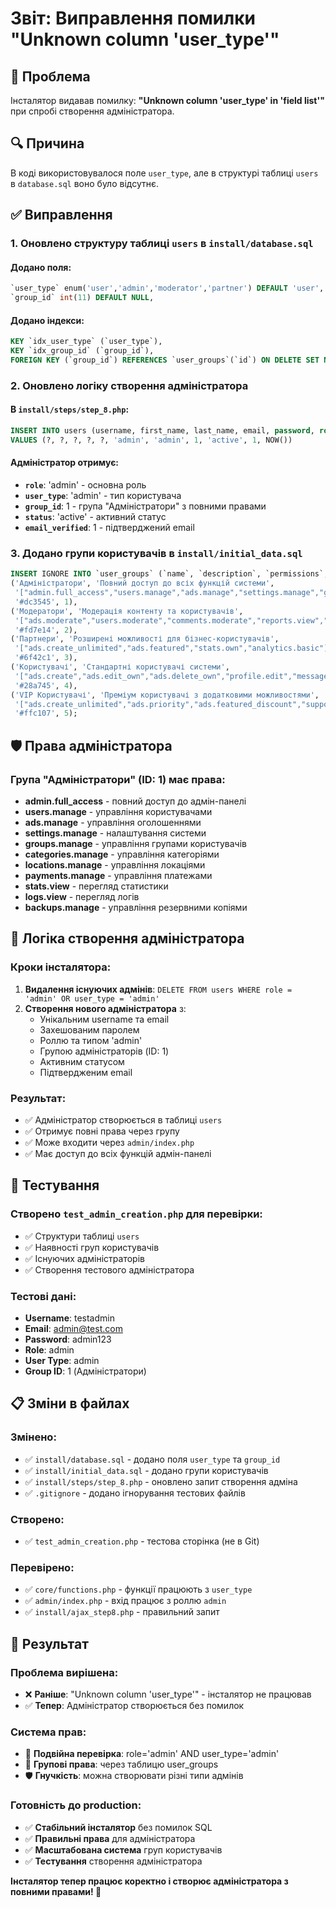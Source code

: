 # Звіт: Виправлення помилки "Unknown column 'user_type'"

## 🚨 Проблема
Інсталятор видавав помилку: **"Unknown column 'user_type' in 'field list'"** при спробі створення адміністратора.

## 🔍 Причина
В коді використовувалося поле `user_type`, але в структурі таблиці `users` в `database.sql` воно було відсутнє.

## ✅ Виправлення

### 1. Оновлено структуру таблиці `users` в `install/database.sql`

#### Додано поля:
```sql
`user_type` enum('user','admin','moderator','partner') DEFAULT 'user',
`group_id` int(11) DEFAULT NULL,
```

#### Додано індекси:
```sql
KEY `idx_user_type` (`user_type`),
KEY `idx_group_id` (`group_id`),
FOREIGN KEY (`group_id`) REFERENCES `user_groups`(`id`) ON DELETE SET NULL
```

### 2. Оновлено логіку створення адміністратора

#### В `install/steps/step_8.php`:
```sql
INSERT INTO users (username, first_name, last_name, email, password, role, user_type, group_id, status, email_verified, created_at) 
VALUES (?, ?, ?, ?, ?, 'admin', 'admin', 1, 'active', 1, NOW())
```

#### Адміністратор отримує:
- **`role`**: 'admin' - основна роль
- **`user_type`**: 'admin' - тип користувача  
- **`group_id`**: 1 - група "Адміністратори" з повними правами
- **`status`**: 'active' - активний статус
- **`email_verified`**: 1 - підтверджений email

### 3. Додано групи користувачів в `install/initial_data.sql`

```sql
INSERT IGNORE INTO `user_groups` (`name`, `description`, `permissions`, `color`, `sort_order`) VALUES
('Адміністратори', 'Повний доступ до всіх функцій системи', 
 '["admin.full_access","users.manage","ads.manage","settings.manage","groups.manage","categories.manage","locations.manage","payments.manage","stats.view","logs.view","backups.manage"]', 
 '#dc3545', 1),
('Модератори', 'Модерація контенту та користувачів', 
 '["ads.moderate","users.moderate","comments.moderate","reports.view","stats.view"]', 
 '#fd7e14', 2),
('Партнери', 'Розширені можливості для бізнес-користувачів', 
 '["ads.create_unlimited","ads.featured","stats.own","analytics.basic"]', 
 '#6f42c1', 3),
('Користувачі', 'Стандартні користувачі системи', 
 '["ads.create","ads.edit_own","ads.delete_own","profile.edit","messages.send"]', 
 '#28a745', 4),
('VIP Користувачі', 'Преміум користувачі з додатковими можливостями', 
 '["ads.create_unlimited","ads.priority","ads.featured_discount","support.priority"]', 
 '#ffc107', 5);
```

## 🛡️ Права адміністратора

### Група "Адміністратори" (ID: 1) має права:
- **admin.full_access** - повний доступ до адмін-панелі
- **users.manage** - управління користувачами
- **ads.manage** - управління оголошеннями
- **settings.manage** - налаштування системи
- **groups.manage** - управління групами користувачів
- **categories.manage** - управління категоріями
- **locations.manage** - управління локаціями
- **payments.manage** - управління платежами
- **stats.view** - перегляд статистики
- **logs.view** - перегляд логів
- **backups.manage** - управління резервними копіями

## 🔧 Логіка створення адміністратора

### Кроки інсталятора:
1. **Видалення існуючих адмінів**: `DELETE FROM users WHERE role = 'admin' OR user_type = 'admin'`
2. **Створення нового адміністратора** з:
   - Унікальним username та email
   - Захешованим паролем
   - Роллю та типом 'admin'
   - Групою адміністраторів (ID: 1)
   - Активним статусом
   - Підтвердженим email

### Результат:
- ✅ Адміністратор створюється в таблиці `users`
- ✅ Отримує повні права через групу
- ✅ Може входити через `admin/index.php`
- ✅ Має доступ до всіх функцій адмін-панелі

## 🧪 Тестування

### Створено `test_admin_creation.php` для перевірки:
- ✅ Структури таблиці `users`
- ✅ Наявності груп користувачів
- ✅ Існуючих адміністраторів
- ✅ Створення тестового адміністратора

### Тестові дані:
- **Username**: testadmin
- **Email**: admin@test.com
- **Password**: admin123
- **Role**: admin
- **User Type**: admin
- **Group ID**: 1 (Адміністратори)

## 📋 Зміни в файлах

### Змінено:
- ✅ `install/database.sql` - додано поля `user_type` та `group_id`
- ✅ `install/initial_data.sql` - додано групи користувачів
- ✅ `install/steps/step_8.php` - оновлено запит створення адміна
- ✅ `.gitignore` - додано ігнорування тестових файлів

### Створено:
- ✅ `test_admin_creation.php` - тестова сторінка (не в Git)

### Перевірено:
- ✅ `core/functions.php` - функції працюють з `user_type`
- ✅ `admin/index.php` - вхід працює з роллю `admin`
- ✅ `install/ajax_step8.php` - правильний запит

## 🎯 Результат

### Проблема вирішена:
- ❌ **Раніше**: "Unknown column 'user_type'" - інсталятор не працював
- ✅ **Тепер**: Адміністратор створюється без помилок

### Система прав:
- 🔐 **Подвійна перевірка**: role='admin' AND user_type='admin'
- 👥 **Групові права**: через таблицю user_groups
- 🛡️ **Гнучкість**: можна створювати різні типи адмінів

### Готовність до production:
- ✅ **Стабільний інсталятор** без помилок SQL
- ✅ **Правильні права** для адміністратора
- ✅ **Масштабована система** груп користувачів
- ✅ **Тестування** створення адміністратора

**Інсталятор тепер працює коректно і створює адміністратора з повними правами! 🚀**